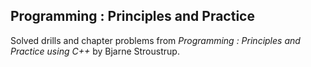 ## Programming : Principles and Practice

Solved drills and chapter problems from *Programming : Principles and Practice using C++* by Bjarne Stroustrup.